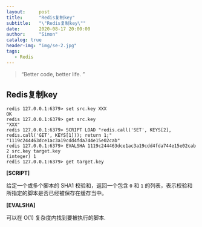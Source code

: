 ```yaml
---
layout:     post
title:      "Redis复制key"
subtitle:   "\"Redis复制key\""
date:       2020-08-17 20:00:00
author:     "Simon"
catalog: true
header-img: "img/se-2.jpg"
tags:
   - Redis
---
```


> “Better code, better life. ”

## Redis复制key

```shell
redis 127.0.0.1:6379> set src.key XXX
OK
redis 127.0.0.1:6379> get src.key
"XXX"
redis 127.0.0.1:6379> SCRIPT LOAD "redis.call('SET', KEYS[2], redis.call('GET', KEYS[1])); return 1;"
"1119c244463dce1ac3a19cdd4fda744e15e02cab"
redis 127.0.0.1:6379> EVALSHA 1119c244463dce1ac3a19cdd4fda744e15e02cab 2 src.key target.key
(integer) 1
redis 127.0.0.1:6379> get target.key
```



**[SCRIPT]**

给定一个或多个脚本的 SHA1 校验和，返回一个包含 `0` 和 `1` 的列表，表示校验和所指定的脚本是否已经被保存在缓存当中。

**[EVALSHA]**

可以在 O(1) 复杂度内找到要被执行的脚本.

